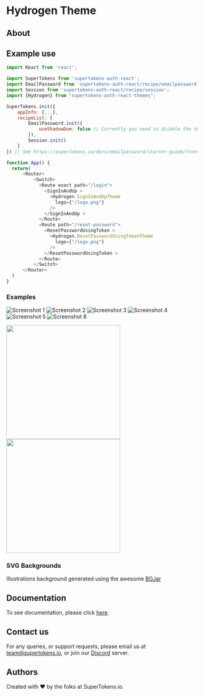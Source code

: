
# Hydrogen Theme

## About

## Example use

```js
import React from 'react';

import SuperTokens from 'supertokens-auth-react';
import EmailPassword from 'supertokens-auth-react/recipe/emailpassword';
import Session from 'supertokens-auth-react/recipe/session';
import {Hydrogen} from "supertokens-auth-react-themes";

SuperTokens.init({
    appInfo: {...},
    recipeList: [
        EmailPassword.init({
            useShadowDom: false // Currently you need to disable the shadow Dom to use this theme.
        }),
        Session.init()
    ]
}) // See https://supertokens.io/docs/emailpassword/starter-guide/frontend

function App() {
  return(
      <Router>
          <Switch>
            <Route exact path="/login">
              <SignInAndUp >
                <Hydrogen.SignInAndUpTheme
                  logo={"/logo.png"}
                />
              </SignInAndUp >
            </Route>
            <Route path="/reset-password">
              <ResetPasswordUsingToken >
                <Hydrogen.ResetPasswordUsingTokenTheme
                  logo={"/logo.png"}
                />
              </ResetPasswordUsingToken >
            </Route>
          </Switch>
      </Router>
  )
}
```

### Examples


![Screenshot 1](../assets/hydrogen/screenshot1.png?raw=true)
![Screenshot 2](../assets/hydrogen/screenshot2.png?raw=true)
![Screenshot 3](../assets/hydrogen/screenshot3.png?raw=true)
![Screenshot 4](../assets/hydrogen/screenshot4.png?raw=true)
![Screenshot 5](../assets/hydrogen/screenshot5.png?raw=true)
![Screenshot 8](../assets/hydrogen/screenshot8.png?raw=true)


<img width="300px" src="../assets/hydrogen/screenshot6.png?raw=true"/>

<img width="300px" src="../assets/hydrogen/screenshot7.png?raw=true"/>


### SVG Backgrounds

Illustrations background generated using the awesome [BGJar](https://bgjar.com/)

## Documentation
To see documentation, please click [here](https://supertokens.io/docs/auth-react/installation).

## Contact us
For any queries, or support requests, please email us at team@supertokens.io, or join our [Discord](supertokens.io/discord) server.

## Authors
Created with :heart: by the folks at SuperTokens.io.
